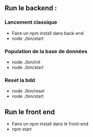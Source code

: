 

## Run le backend :

### Lancement classique

 - Faire un npm install dans back-end
 - node ./bin/start

### Population de la base de données

 - node ./bin/init
 - node ./bin/start

### Reset la bdd

 - node ./bin/reset
 - node ./bin/start

## Run le front end

 - Faire un npm install dans le front-end
 - npm start